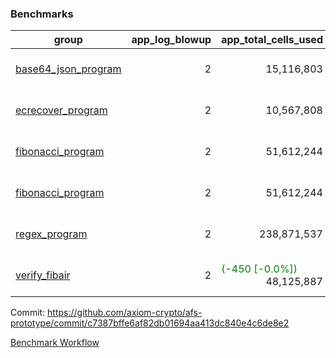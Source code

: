 ### Benchmarks
| group | app_log_blowup | app_total_cells_used | app_total_cycles | app_total_proof_time_ms | leaf_log_blowup | leaf_total_cells_used | leaf_total_cycles | leaf_total_proof_time_ms | max_segment_length | instance | alloc |
|---|---|---|---|---|---|---|---|---|---|---|---|
| [ base64_json_program ](https://github.com/axiom-crypto/afs-prototype/blob/gh-pages/benchmarks-pr/1002/individual/base64_json-c7387bffe6af82db01694aa413dc840e4c6de8e2.md) | <div style='text-align: right'> 2 </div>  | <div style='text-align: right'> 15,116,803 </div>  | <div style='text-align: right'> 217,347 </div>  | <span style='color: red'>(+4.0 [+0.2%])</span><div style='text-align: right'> 1,955.0 </div>  | <div style='text-align: right'> 2 </div>  | <span style='color: green'>(-5,170 [-0.0%])</span><div style='text-align: right'> 294,983,069 </div>  | <span style='color: green'>(-440 [-0.0%])</span><div style='text-align: right'> 6,788,301 </div>  | <span style='color: green'>(-287.0 [-1.1%])</span><div style='text-align: right'> 25,588.0 </div>  | 1048476 | 64cpu-linux-arm64 | mimalloc |
| [ ecrecover_program ](https://github.com/axiom-crypto/afs-prototype/blob/gh-pages/benchmarks-pr/1002/individual/ecrecover-c7387bffe6af82db01694aa413dc840e4c6de8e2.md) | <div style='text-align: right'> 2 </div>  | <div style='text-align: right'> 10,567,808 </div>  | <div style='text-align: right'> 106,444 </div>  | <span style='color: red'>(+161.0 [+8.9%])</span><div style='text-align: right'> 1,962.0 </div>  | <div style='text-align: right'> - </div>  | <div style='text-align: right'> - </div>  | <div style='text-align: right'> - </div>  | <div style='text-align: right'> - </div>  | 1048476 | 64cpu-linux-arm64 | mimalloc |
| [ fibonacci_program ](https://github.com/axiom-crypto/afs-prototype/blob/gh-pages/benchmarks-pr/1002/individual/fibonacci-c7387bffe6af82db01694aa413dc840e4c6de8e2.md) | <div style='text-align: right'> 2 </div>  | <div style='text-align: right'> 51,612,244 </div>  | <div style='text-align: right'> 1,500,137 </div>  | <span style='color: red'>(+4.0 [+0.1%])</span><div style='text-align: right'> 5,168.0 </div>  | <div style='text-align: right'> 2 </div>  | <span style='color: red'>(+19,140 [+0.0%])</span><div style='text-align: right'> 144,241,783 </div>  | <span style='color: red'>(+1,669 [+0.0%])</span><div style='text-align: right'> 3,520,824 </div>  | <span style='color: green'>(-110.0 [-0.8%])</span><div style='text-align: right'> 12,899.0 </div>  | 1048476 | 64cpu-linux-arm64 | mimalloc |
| [ fibonacci_program ](https://github.com/axiom-crypto/afs-prototype/blob/gh-pages/benchmarks-pr/1002/individual/fibonacci-c7387bffe6af82db01694aa413dc840e4c6de8e2.md) | <div style='text-align: right'> 2 </div>  | <div style='text-align: right'> 51,612,244 </div>  | <div style='text-align: right'> 1,500,137 </div>  | <span style='color: red'>(+4.0 [+0.1%])</span><div style='text-align: right'> 5,168.0 </div>  | <div style='text-align: right'> 2 </div>  | <span style='color: red'>(+19,140 [+0.0%])</span><div style='text-align: right'> 144,241,783 </div>  | <span style='color: red'>(+1,669 [+0.0%])</span><div style='text-align: right'> 3,520,824 </div>  | <span style='color: green'>(-110.0 [-0.8%])</span><div style='text-align: right'> 12,899.0 </div>  | 1048476 | 64cpu-linux-arm64 | mimalloc |
| [ regex_program ](https://github.com/axiom-crypto/afs-prototype/blob/gh-pages/benchmarks-pr/1002/individual/regex-c7387bffe6af82db01694aa413dc840e4c6de8e2.md) | <div style='text-align: right'> 2 </div>  | <div style='text-align: right'> 238,871,537 </div>  | <div style='text-align: right'> 4,190,904 </div>  | <span style='color: red'>(+30.0 [+0.2%])</span><div style='text-align: right'> 16,433.0 </div>  | <div style='text-align: right'> 2 </div>  | <span style='color: green'>(-16,500 [-0.0%])</span><div style='text-align: right'> 315,451,787 </div>  | <span style='color: green'>(-1,580 [-0.0%])</span><div style='text-align: right'> 7,322,341 </div>  | <span style='color: green'>(-1,011.0 [-3.9%])</span><div style='text-align: right'> 25,226.0 </div>  | 1048476 | 64cpu-linux-arm64 | mimalloc |
| [ verify_fibair ](https://github.com/axiom-crypto/afs-prototype/blob/gh-pages/benchmarks-pr/1002/individual/verify_fibair-c7387bffe6af82db01694aa413dc840e4c6de8e2.md) | <div style='text-align: right'> 2 </div>  | <span style='color: green'>(-450 [-0.0%])</span><div style='text-align: right'> 48,125,887 </div>  | <span style='color: green'>(-17 [-0.0%])</span><div style='text-align: right'> 198,547 </div>  | <span style='color: red'>(+19.0 [+0.7%])</span><div style='text-align: right'> 2,924.0 </div>  | <div style='text-align: right'> - </div>  | <div style='text-align: right'> - </div>  | <div style='text-align: right'> - </div>  | <div style='text-align: right'> - </div>  | 1048476 | 64cpu-linux-arm64 | mimalloc |


Commit: https://github.com/axiom-crypto/afs-prototype/commit/c7387bffe6af82db01694aa413dc840e4c6de8e2

[Benchmark Workflow](https://github.com/axiom-crypto/afs-prototype/actions/runs/12287753818)
